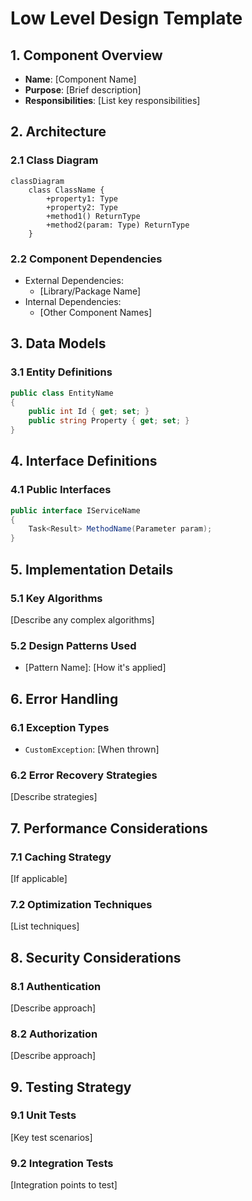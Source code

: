# Low Level Design Template

## 1. Component Overview
- **Name**: [Component Name]
- **Purpose**: [Brief description]
- **Responsibilities**: [List key responsibilities]

## 2. Architecture

### 2.1 Class Diagram
```mermaid
classDiagram
    class ClassName {
        +property1: Type
        +property2: Type
        +method1() ReturnType
        +method2(param: Type) ReturnType
    }
```

### 2.2 Component Dependencies
- External Dependencies:
  - [Library/Package Name]
- Internal Dependencies:
  - [Other Component Names]

## 3. Data Models

### 3.1 Entity Definitions
```csharp
public class EntityName
{
    public int Id { get; set; }
    public string Property { get; set; }
}
```

## 4. Interface Definitions

### 4.1 Public Interfaces
```csharp
public interface IServiceName
{
    Task<Result> MethodName(Parameter param);
}
```

## 5. Implementation Details

### 5.1 Key Algorithms
[Describe any complex algorithms]

### 5.2 Design Patterns Used
- [Pattern Name]: [How it's applied]

## 6. Error Handling

### 6.1 Exception Types
- `CustomException`: [When thrown]

### 6.2 Error Recovery Strategies
[Describe strategies]

## 7. Performance Considerations

### 7.1 Caching Strategy
[If applicable]

### 7.2 Optimization Techniques
[List techniques]

## 8. Security Considerations

### 8.1 Authentication
[Describe approach]

### 8.2 Authorization
[Describe approach]

## 9. Testing Strategy

### 9.1 Unit Tests
[Key test scenarios]

### 9.2 Integration Tests
[Integration points to test] 